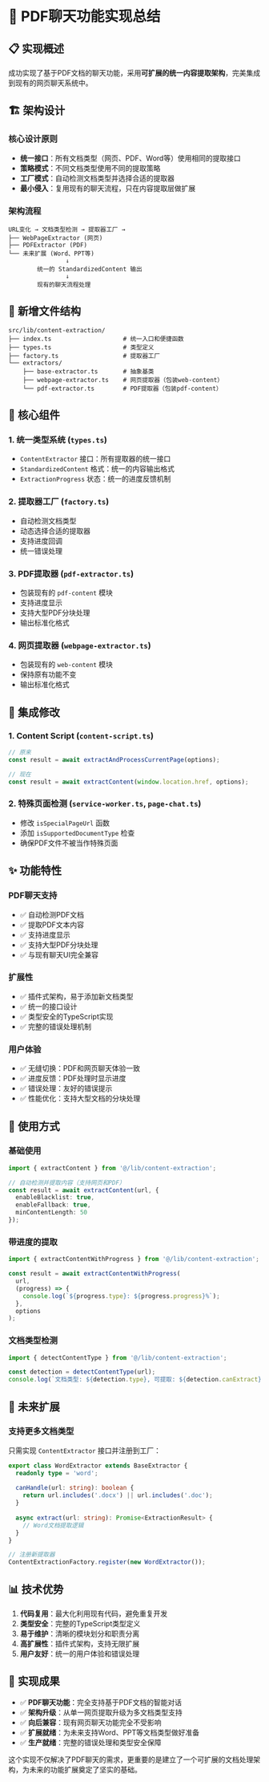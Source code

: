 # 🚀 PDF聊天功能实现总结

## 📋 实现概述

成功实现了基于PDF文档的聊天功能，采用**可扩展的统一内容提取架构**，完美集成到现有的网页聊天系统中。

## 🏗️ 架构设计

### 核心设计原则
- **统一接口**：所有文档类型（网页、PDF、Word等）使用相同的提取接口
- **策略模式**：不同文档类型使用不同的提取策略
- **工厂模式**：自动检测文档类型并选择合适的提取器
- **最小侵入**：复用现有的聊天流程，只在内容提取层做扩展

### 架构流程
```
URL变化 → 文档类型检测 → 提取器工厂 → 
├── WebPageExtractor (网页)
├── PDFExtractor (PDF)  
└── 未来扩展 (Word、PPT等)
                ↓
        统一的 StandardizedContent 输出
                ↓
        现有的聊天流程处理
```

## 📁 新增文件结构

```
src/lib/content-extraction/
├── index.ts                    # 统一入口和便捷函数
├── types.ts                    # 类型定义
├── factory.ts                  # 提取器工厂
└── extractors/
    ├── base-extractor.ts       # 抽象基类
    ├── webpage-extractor.ts    # 网页提取器（包装web-content）
    └── pdf-extractor.ts        # PDF提取器（包装pdf-content）
```

## 🔧 核心组件

### 1. 统一类型系统 (`types.ts`)
- `ContentExtractor` 接口：所有提取器的统一接口
- `StandardizedContent` 格式：统一的内容输出格式
- `ExtractionProgress` 状态：统一的进度反馈机制

### 2. 提取器工厂 (`factory.ts`)
- 自动检测文档类型
- 动态选择合适的提取器
- 支持进度回调
- 统一错误处理

### 3. PDF提取器 (`pdf-extractor.ts`)
- 包装现有的 `pdf-content` 模块
- 支持进度显示
- 支持大型PDF分块处理
- 输出标准化格式

### 4. 网页提取器 (`webpage-extractor.ts`)
- 包装现有的 `web-content` 模块
- 保持原有功能不变
- 输出标准化格式

## 🔄 集成修改

### 1. Content Script (`content-script.ts`)
```typescript
// 原来
const result = await extractAndProcessCurrentPage(options);

// 现在
const result = await extractContent(window.location.href, options);
```

### 2. 特殊页面检测 (`service-worker.ts`, `page-chat.ts`)
- 修改 `isSpecialPageUrl` 函数
- 添加 `isSupportedDocumentType` 检查
- 确保PDF文件不被当作特殊页面

## ✨ 功能特性

### PDF聊天支持
- ✅ 自动检测PDF文档
- ✅ 提取PDF文本内容
- ✅ 支持进度显示
- ✅ 支持大型PDF分块处理
- ✅ 与现有聊天UI完全兼容

### 扩展性
- ✅ 插件式架构，易于添加新文档类型
- ✅ 统一的接口设计
- ✅ 类型安全的TypeScript实现
- ✅ 完整的错误处理机制

### 用户体验
- ✅ 无缝切换：PDF和网页聊天体验一致
- ✅ 进度反馈：PDF处理时显示进度
- ✅ 错误处理：友好的错误提示
- ✅ 性能优化：支持大型文档的分块处理

## 🎯 使用方式

### 基础使用
```typescript
import { extractContent } from '@/lib/content-extraction';

// 自动检测并提取内容（支持网页和PDF）
const result = await extractContent(url, {
  enableBlacklist: true,
  enableFallback: true,
  minContentLength: 50
});
```

### 带进度的提取
```typescript
import { extractContentWithProgress } from '@/lib/content-extraction';

const result = await extractContentWithProgress(
  url,
  (progress) => {
    console.log(`${progress.type}: ${progress.progress}%`);
  },
  options
);
```

### 文档类型检测
```typescript
import { detectContentType } from '@/lib/content-extraction';

const detection = detectContentType(url);
console.log(`文档类型: ${detection.type}, 可提取: ${detection.canExtract}`);
```

## 🚀 未来扩展

### 支持更多文档类型
只需实现 `ContentExtractor` 接口并注册到工厂：

```typescript
export class WordExtractor extends BaseExtractor {
  readonly type = 'word';
  
  canHandle(url: string): boolean {
    return url.includes('.docx') || url.includes('.doc');
  }
  
  async extract(url: string): Promise<ExtractionResult> {
    // Word文档提取逻辑
  }
}

// 注册新提取器
ContentExtractionFactory.register(new WordExtractor());
```

## 📊 技术优势

1. **代码复用**：最大化利用现有代码，避免重复开发
2. **类型安全**：完整的TypeScript类型定义
3. **易于维护**：清晰的模块划分和职责分离
4. **高扩展性**：插件式架构，支持无限扩展
5. **用户友好**：统一的用户体验和错误处理

## 🎉 实现成果

- ✅ **PDF聊天功能**：完全支持基于PDF文档的智能对话
- ✅ **架构升级**：从单一网页提取升级为多文档类型支持
- ✅ **向后兼容**：现有网页聊天功能完全不受影响
- ✅ **扩展就绪**：为未来支持Word、PPT等文档类型做好准备
- ✅ **生产就绪**：完整的错误处理和类型安全保障

这个实现不仅解决了PDF聊天的需求，更重要的是建立了一个可扩展的文档处理架构，为未来的功能扩展奠定了坚实的基础。

